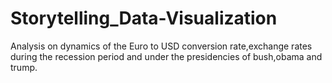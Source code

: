 # Storytelling_Data-Visualization
Analysis on dynamics of the Euro to USD conversion rate,exchange rates during the recession period and under the presidencies of bush,obama and trump.
